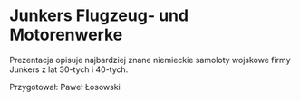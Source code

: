 # Junkers Flugzeug- und Motorenwerke

Prezentacja opisuje najbardziej znane niemieckie samoloty wojskowe firmy Junkers z lat 30-tych i 40-tych.

Przygotował:
Paweł Łosowski